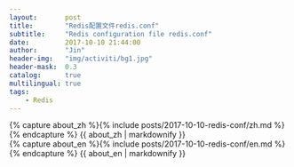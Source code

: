 ```yaml
---
layout:       post
title:        "Redis配置文件redis.conf"
subtitle:     "Redis configuration file redis.conf"
date:         2017-10-10 21:44:00
author:       "Jin"
header-img:   "img/activiti/bg1.jpg"
header-mask:  0.3
catalog:      true
multilingual: true
tags:
    - Redis
---
```


<!-- Chinese Version -->
<div class="zh post-container">
    {% capture about_zh %}{% include posts/2017-10-10-redis-conf/zh.md %}{% endcapture %}
    {{ about_zh | markdownify }}
</div>

<!-- English Version -->
<div class="en post-container">
    {% capture about_en %}{% include posts/2017-10-10-redis-conf/en.md %}{% endcapture %}
    {{ about_en | markdownify }}
</div>
